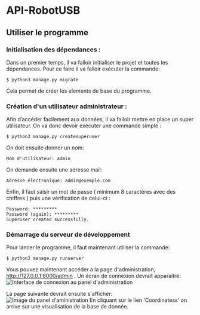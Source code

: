 # API-RobotUSB
## Utiliser le programme
###  Initialisation des dépendances : 
Dans un premier temps, il va falloir initialiser le projet et toutes les dépendances. Pour ce faire il va falloir exécuter la commande: 

    $ python3 manage.py migrate
Cela permet de créer les elements de base du programme.

### Création d'un utilisateur administrateur :
Afin d’accéder facilement aux données, il va falloir mettre en place un super utilisateur. On va donc devoir exécuter une commande simple :

	$ python3 manage.py createsuperuser

On doit ensuite donner un nom:

	Nom d'utilisateur: admin

On demande ensuite une adresse mail: 

	Adresse électronique: admin@exemple.com

Enfin, il faut saisir un mot de passe ( minimum 8 caractères avec des chiffres ) puis une vérification de celui-ci : 

	Password: *********
	Password (again): *********
	Superuser created successfully.

### Démarrage du serveur de développement

Pour lancer le programme, il faut maintenant utiliser la commande:

	$ python3 manage.py runserver

Vous pouvez maintenant accéder a la page d'administration, http://127.0.0.1:8000/admin . Un écran de connexion devrait apparaître: 
![Interface de connexion au panel d'administration](https://docs.djangoproject.com/fr/1.8/_images/admin01.png)

La page suivante devrait ensuite s'afficher:
![Image du panel d'aministration](https://i.ibb.co/KLn5Mg5/Capture-d-cran-de-2021-11-11-14-20-43.png)
En cliquant sur le lien 'Coordinatess' on arrive sur une visualisation de la base de donnée.
